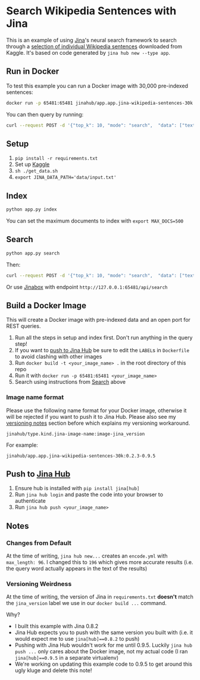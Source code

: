 # Search Wikipedia Sentences with Jina

This is an example of using [Jina](http://www.jina.ai)'s neural search framework to search through a [selection of individual Wikipedia sentences](https://www.kaggle.com/mikeortman/wikipedia-sentences) downloaded from Kaggle. It's based on code generated by `jina hub new --type app`.

## Run in Docker

To test this example you can run a Docker image with 30,000 pre-indexed sentences:

```sh
docker run -p 65481:65481 jinahub/app.app.jina-wikipedia-sentences-30k
```

You can then query by running:

```sh
curl --request POST -d '{"top_k": 10, "mode": "search",  "data": ["text:hello world"]}' -H 'Content-Type: application/json' 'http://0.0.0.0:65481/api/search'`
```

## Setup

1. `pip install -r requirements.txt`
2. Set up [Kaggle](https://www.kaggle.com/docs/api#getting-started-installation-&-authentication)
3. `sh ./get_data.sh`
4. `export JINA_DATA_PATH='data/input.txt'`

## Index

```sh
python app.py index
```

You can set the maximum documents to index with `export MAX_DOCS=500`

## Search

```sh
python app.py search
```

Then:

```sh
curl --request POST -d '{"top_k": 10, "mode": "search",  "data": ["text:hello world"]}' -H 'Content-Type: application/json' 'http://0.0.0.0:65481/api/search'
````

Or use [Jinabox](https://jina.ai/jinabox.js/) with endpoint `http://127.0.0.1:65481/api/search`

## Build a Docker Image

This will create a Docker image with pre-indexed data and an open port for REST queries.

1. Run all the steps in setup and index first. Don't run anything in the query step!
2. If you want to [push to Jina Hub](#push-to-jina-hub) be sure to edit the `LABEL`s in `Dockerfile` to avoid clashing with other images
3. Run `docker build -t <your_image_name> .` in the root directory of this repo
5. Run it with `docker run -p 65481:65481 <your_image_name>`
6. Search using instructions from [Search](#search) above

### Image name format

Please use the following name format for your Docker image, otherwise it will be rejected if you want to push it to Jina Hub. Please also see my [versioning notes](#versioning-weirdness) section before which explains my versioning workaround.

```
jinahub/type.kind.jina-image-name:image-jina_version
```

For example:

```
jinahub/app.app.jina-wikipedia-sentences-30k:0.2.3-0.9.5
```

## Push to [Jina Hub](https://github.com/jina-ai/jina-hub)

1. Ensure hub is installed with `pip install jina[hub]`
2. Run `jina hub login` and paste the code into your browser to authenticate
3. Run `jina hub push <your_image_name>`

## Notes

### Changes from Default

At the time of writing, `jina hub new...` creates an `encode.yml` with `max_length: 96`. I changed this to `196` which gives more accurate results (i.e. the query word actually appears in the text of the results)

### Versioning Weirdness

At the time of writing, the version of Jina in `requirements.txt` **doesn't** match the `jina_version` label we use in our `docker build ...` command. 

Why?

- I built this example with Jina 0.8.2
- Jina Hub expects you to push with the same version you built with (i.e. it would expect me to use `jina[hub]==0.8.2` to push)
- Pushing with Jina Hub wouldn't work for me until 0.9.5. Luckily `jina hub push ...` only cares about the Docker image, not my actual code (I ran `jina[hub]==0.9.5` in a separate virtualenv)
- We're working on updating this example code to 0.9.5 to get around this ugly kluge and delete this note!
